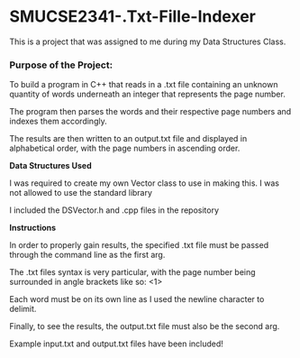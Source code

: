# SMUCSE2341-.Txt-Fille-Indexer
This is a project that was assigned to me during my Data Structures Class.


<b><h3>Purpose of the Project:</h3></b>

To build a program in C++ that reads in a .txt file containing an unknown quantity of words underneath an integer that represents the page number.

The program then parses the words and their respective page numbers and indexes them accordingly.

The results are then written to an output.txt file and displayed in alphabetical order, with the page numbers in ascending order.


<b>Data Structures Used</b>

I was required to create my own Vector class to use in making this. I was not allowed to use the standard library <vector> 
  
I included the DSVector.h and .cpp files in the repository


<b>Instructions</b>

In order to properly gain results, the specified .txt file must be passed through the command line as the first arg.

The .txt files syntax is very particular, with the page number being surrounded in angle brackets like so: <1>

Each word must be on its own line as I used the newline character to delimit.

Finally, to see the results, the output.txt file must also be the second arg.


Example input.txt and output.txt files have been included!

